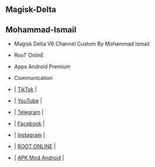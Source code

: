 ## Magisk-Delta
## Mohammad-Ismail

- Magisk Delta V6 Channel Custom By Mohammad Ismail 
- RooT OnlinE
- Apps Android Premium

- Communication

- | [TikTok](https://tiktok.com/@mn312001) |
- | [YouTube](https://www.youtube.com/@SY5G) |
- | [Telegram](https://t.me/MN312001) |
- | [Facebook](https://www.facebook.com/M.N.312001) |
- | [Instagram](https://www.instagram.com/mn312001) |
- | [ROOT ONLINE](https://t.me/ROOT_MN312001) |
- | [APK Mod Android](https://t.me/APK_MN312001) |

